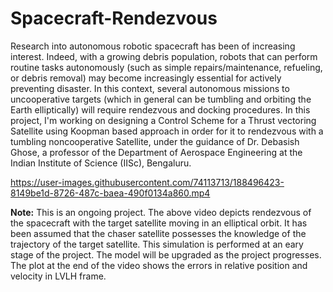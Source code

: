 # Spacecraft-Rendezvous
Research into autonomous robotic spacecraft has been of increasing interest. Indeed, with a growing debris population, robots that can perform routine tasks autonomously (such as simple repairs/maintenance, refueling, or debris removal) may become increasingly essential for actively preventing disaster. In this context, several autonomous missions to uncooperative targets (which in general can be tumbling and orbiting the Earth elliptically) will require rendezvous and docking procedures. In this project, I'm working on designing a Control Scheme for a Thrust vectoring Satellite using Koopman based approach in order for it to rendezvous with a tumbling noncooperative Satellite, under the guidance of Dr. Debasish Ghose, a professor of the Department of Aerospace Engineering at the Indian Institute of Science (IISc),
Bengaluru. 

https://user-images.githubusercontent.com/74113713/188496423-8149be1d-8726-487c-baea-490f0134a860.mp4

**Note:** This is an ongoing project. The above video depicts rendezvous of the spacecraft with the target satellite moving in an elliptical orbit. It has been assumed that the chaser satellite possesses the knowledge of the trajectory of the target satellite. This simulation is performed at an eary stage of the project. The model will be upgraded as the project progresses. The plot at the end of the video shows the errors in relative position and velocity in LVLH frame. 
